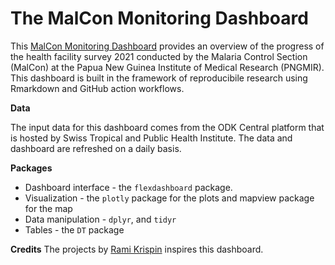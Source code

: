 # The MalCon Monitoring Dashboard

This [MalCon Monitoring Dashboard](https://myominnoo.github.io/malcon-dash/) provides an overview of the progress of the health facility survey 2021 conducted by the Malaria Control Section (MalCon) at the Papua New Guinea Institute of Medical Research (PNGMIR). This dashboard is built in the framework of reproducibile research using Rmarkdown and GitHub action workflows.

**Data**

The input data for this dashboard comes from the ODK Central platform that is hosted by Swiss Tropical and Public Health Institute. The data and dashboard are refreshed on a daily basis.

**Packages**

- Dashboard interface - the `flexdashboard` package.
- Visualization - the `plotly` package for the plots and mapview package for the map
- Data manipulation - `dplyr`, and `tidyr`
- Tables - the `DT` package

**Credits**
The projects by [Rami Krispin](https://github.com/RamiKrispin/) inspires this dashboard. 
